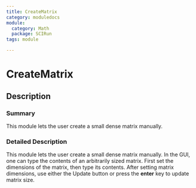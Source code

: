 ```yaml
---
title: CreateMatrix
category: moduledocs
module:
  category: Math
  package: SCIRun
tags: module

---
```


# CreateMatrix

## Description

### Summary

This module lets the user create a small dense matrix manually.

### Detailed Description

This module lets the user create a small dense matrix manually. In the GUI, one can type the contents of an arbitrarily sized matrix. First set the dimensions of the matrix, then type its contents. After setting matrix dimensions, use either the Update button or press the **enter** key to update matrix size.

